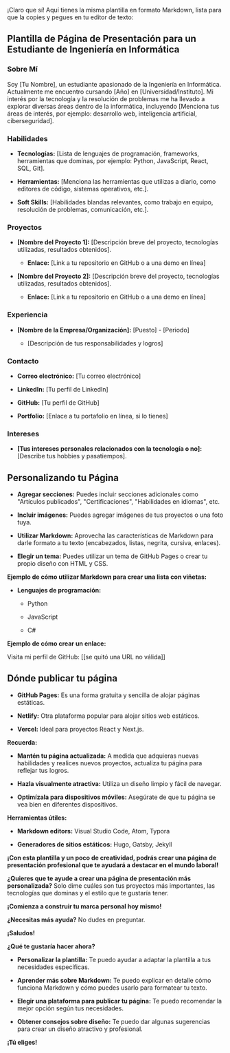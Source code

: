 ¡Claro que sí! Aquí tienes la misma plantilla en formato Markdown, lista para que la copies y pegues en tu editor de texto:

**Plantilla de Página de Presentación para un Estudiante de Ingeniería en Informática**
---------------------------------------------------------------------------------------

### **Sobre Mí**

Soy \[Tu Nombre\], un estudiante apasionado de la Ingeniería en Informática. Actualmente me encuentro cursando \[Año\] en \[Universidad/Instituto\]. Mi interés por la tecnología y la resolución de problemas me ha llevado a explorar diversas áreas dentro de la informática, incluyendo \[Menciona tus áreas de interés, por ejemplo: desarrollo web, inteligencia artificial, ciberseguridad\].

### **Habilidades**

*   **Tecnologías:** \[Lista de lenguajes de programación, frameworks, herramientas que dominas, por ejemplo: Python, JavaScript, React, SQL, Git\].
    
*   **Herramientas:** \[Menciona las herramientas que utilizas a diario, como editores de código, sistemas operativos, etc.\].
    
*   **Soft Skills:** \[Habilidades blandas relevantes, como trabajo en equipo, resolución de problemas, comunicación, etc.\].
    

### **Proyectos**

*   **\[Nombre del Proyecto 1\]:** \[Descripción breve del proyecto, tecnologías utilizadas, resultados obtenidos\].
    
    *   **Enlace:** \[Link a tu repositorio en GitHub o a una demo en línea\]
        
*   **\[Nombre del Proyecto 2\]:** \[Descripción breve del proyecto, tecnologías utilizadas, resultados obtenidos\].
    
    *   **Enlace:** \[Link a tu repositorio en GitHub o a una demo en línea\]
        

### **Experiencia**

*   **\[Nombre de la Empresa/Organización\]:** \[Puesto\] - \[Periodo\]
    
    *   \[Descripción de tus responsabilidades y logros\]
        

### **Contacto**

*   **Correo electrónico:** \[Tu correo electrónico\]
    
*   **LinkedIn:** \[Tu perfil de LinkedIn\]
    
*   **GitHub:** \[Tu perfil de GitHub\]
    
*   **Portfolio:** \[Enlace a tu portafolio en línea, si lo tienes\]
    

### **Intereses**

*   **\[Tus intereses personales relacionados con la tecnología o no\]:** \[Describe tus hobbies y pasatiempos\].
    

**Personalizando tu Página**
----------------------------

*   **Agregar secciones:** Puedes incluir secciones adicionales como "Artículos publicados", "Certificaciones", "Habilidades en idiomas", etc.
    
*   **Incluir imágenes:** Puedes agregar imágenes de tus proyectos o una foto tuya.
    
*   **Utilizar Markdown:** Aprovecha las características de Markdown para darle formato a tu texto (encabezados, listas, negrita, cursiva, enlaces).
    
*   **Elegir un tema:** Puedes utilizar un tema de GitHub Pages o crear tu propio diseño con HTML y CSS.
    

**Ejemplo de cómo utilizar Markdown para crear una lista con viñetas:**

*   **Lenguajes de programación:**
    
    *   Python
        
    *   JavaScript
        
    *   C#
        

**Ejemplo de cómo crear un enlace:**

Visita mi perfil de GitHub: \[\[se quitó una URL no válida\]\]

**Dónde publicar tu página**
----------------------------

*   **GitHub Pages:** Es una forma gratuita y sencilla de alojar páginas estáticas.
    
*   **Netlify:** Otra plataforma popular para alojar sitios web estáticos.
    
*   **Vercel:** Ideal para proyectos React y Next.js.
    

**Recuerda:**

*   **Mantén tu página actualizada:** A medida que adquieras nuevas habilidades y realices nuevos proyectos, actualiza tu página para reflejar tus logros.
    
*   **Hazla visualmente atractiva:** Utiliza un diseño limpio y fácil de navegar.
    
*   **Optimízala para dispositivos móviles:** Asegúrate de que tu página se vea bien en diferentes dispositivos.
    

**Herramientas útiles:**

*   **Markdown editors:** Visual Studio Code, Atom, Typora
    
*   **Generadores de sitios estáticos:** Hugo, Gatsby, Jekyll
    

**¡Con esta plantilla y un poco de creatividad, podrás crear una página de presentación profesional que te ayudará a destacar en el mundo laboral!**

**¿Quieres que te ayude a crear una página de presentación más personalizada?** Solo dime cuáles son tus proyectos más importantes, las tecnologías que dominas y el estilo que te gustaría tener.

**¡Comienza a construir tu marca personal hoy mismo!**

**¿Necesitas más ayuda?** No dudes en preguntar.

**¡Saludos!**

**¿Qué te gustaría hacer ahora?**

*   **Personalizar la plantilla:** Te puedo ayudar a adaptar la plantilla a tus necesidades específicas.
    
*   **Aprender más sobre Markdown:** Te puedo explicar en detalle cómo funciona Markdown y cómo puedes usarlo para formatear tu texto.
    
*   **Elegir una plataforma para publicar tu página:** Te puedo recomendar la mejor opción según tus necesidades.
    
*   **Obtener consejos sobre diseño:** Te puedo dar algunas sugerencias para crear un diseño atractivo y profesional.
    

**¡Tú eliges!**
